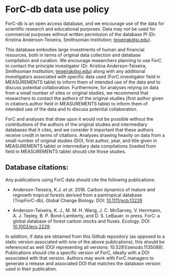 # ForC-db data use policy

ForC-db is an open access database, and we encourage use of the data for scientific research and educational purposes. Data may not be used for commercial purposes without written permission of the database PI (Dr. Kristina Anderson-Teixeira, Smithsonian Institution; teixeirak@si.edu). 

This database embodies large investments of human and financial resources, both in terms of original data collection and database compilation and curation. We encourage researchers planning to use ForC to contact the principle investigator (Dr. Kristina Anderson-Teixeira, Smithsonian Institution; teixeirak@si.edu) along with any additional investigators associated with specific data used (ForC.investigator field in MEASUREMENTS table) to inform them of intended use of the data and to discuss potential collaboration. Furthermore, for analyses relying on data from a small number of sites or original studies, we recommend that researchers to contact the authors of the original studies (first author given in citations.author field in MEASUREMENTS table) to inform them of intended use of the data and to discuss potential collaboration.

ForC and analyses that draw upon it would not be possible without the contributions of the authors of the original studies and intermediary databases that it cites, and we consider it important that these authors receive credit in terms of citations. Analyses drawing heavily on data from a small number of original studies (DOI, first author, year, and title given in MEASUREMENTS table) or intermediary data compilations (loaded.from field in MEASUREMENTS table) should cite those studies.


## Database citations:

Any publications using ForC data should cite the following publications: 

* Anderson-Teixeira, K.J. *et al.* 2016. Carbon dynamics of mature and regrowth tropical forests derived from a pantropical database (TropForC-db). Global Change Biology. DOI: [10.1111/gcb.13226](http://dx.doi.org/10.1111/gcb.13226) 

* Anderson-Teixeira, K. J., M. M. H. Wang, J. C. McGarvey, V. Herrmann, A. J. Tepley, B. P. Bond-Lamberty, and D. S. LeBauer. in press. ForC: a global database of forest carbon stocks and fluxes. Ecology. DOI: [10.1002/ecy.2229](https://esajournals.onlinelibrary.wiley.com/doi/10.1002/ecy.2229).

In addition, if data are obtained from this Github repository (as opposed to a static version associated with one of the above publications), this should be referenced as well (DOI representing all versions: 10.5281/zenodo.1135088). Publications should cite a specific version of ForC, ideally with a DOI associated with that version. Authors may work with ForC managers to generate a release and associated DOI that matches the database version used in their publication.
